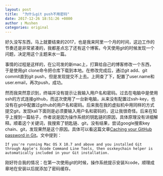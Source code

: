 ```yaml
---
layout: post
title:  "为什么git push不用密码"
date: 2017-12-26 18:51:26 +0800
author : Mushen
categories: original
---
```


好久没写东西，马上就要结束的2017，也是我来阿里一个月的时间，这边工作的节奏还是非常紧凑的，我都差点忘了还有这个博客。今天使用git的时候发现一个问题，决定用这个主题来水一篇。

事情的过程是这样的，在公司发的新mac上，打算给自己的博客修改一个东西，于是使用git clone命令把仓库下载到本地。在修改完成后，通过git add、git commit直到git push，但是发现提交不上去。上网查了下，配置了user.name和user.email，再次push，成功。

然而我突然意识到，终端并没有提示让我输入用户名和密码。过去在电脑中是使用ssh的方式连接github，而这次使用了一台新电脑，从来没有配置过ssh-key，也没有在git中配置过github的用户名和密码。后来我在我的虚拟机中用同样的方式提交git，发现kali下面则是必须要输入用户名和密码的，这让我很奇怪。后来在知乎上搜到一篇帖子，作者说是因为操作系统的钥匙链的原因，具体原理没有详细解释。顺着这个关键词，我搜索了钥匙链、git，没有结果，尝试google搜索key chain、git，发现果然是这个原因。具体可以看这篇文章[Caching your GitHub password in Git](https://help.github.com/articles/caching-your-github-password-in-git/)。文中提到：
```
If you're running Mac OS X 10.7 and above and you installed Git through Apple's Xcode Command Line Tools, then osxkeychain helper is automatically included in your Git installation.
```
刚好符合我的情况：在第一次使用git的时候，操作系统提示安装Xcode，顺理成章地在安装以后就添加了密码缓存。
